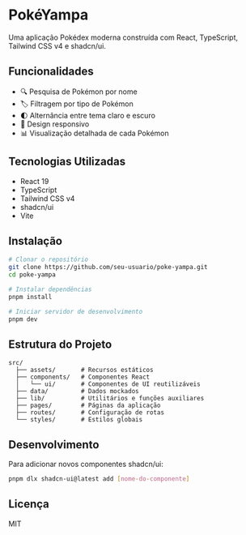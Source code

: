 # PokéYampa

Uma aplicação Pokédex moderna construída com React, TypeScript, Tailwind CSS v4 e shadcn/ui.

## Funcionalidades

- 🔍 Pesquisa de Pokémon por nome
- 🏷️ Filtragem por tipo de Pokémon
- 🌓 Alternância entre tema claro e escuro
- 📱 Design responsivo
- 📊 Visualização detalhada de cada Pokémon

## Tecnologias Utilizadas

- React 19
- TypeScript
- Tailwind CSS v4
- shadcn/ui
- Vite

## Instalação

```bash
# Clonar o repositório
git clone https://github.com/seu-usuario/poke-yampa.git
cd poke-yampa

# Instalar dependências
pnpm install

# Iniciar servidor de desenvolvimento
pnpm dev
```

## Estrutura do Projeto

```
src/
  ├── assets/       # Recursos estáticos
  ├── components/   # Componentes React
  │   └── ui/       # Componentes de UI reutilizáveis
  ├── data/         # Dados mockados
  ├── lib/          # Utilitários e funções auxiliares
  ├── pages/        # Páginas da aplicação
  ├── routes/       # Configuração de rotas
  └── styles/       # Estilos globais
```

## Desenvolvimento

Para adicionar novos componentes shadcn/ui:

```bash
pnpm dlx shadcn-ui@latest add [nome-do-componente]
```

## Licença

MIT

